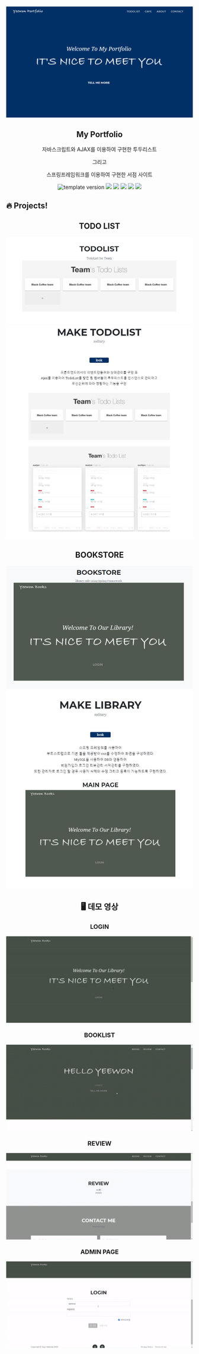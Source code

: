 <p align="middle" >
  <img src="./src/img/README_1.JPG"/>
</p>
<h2 align="middle">My Portfolio</h2>
<p align="middle">자바스크립트와 AJAX를 이용하여 구현한 투두리스트</p> 
<p align="middle"> 그리고</p>
<p align="middle">스프링프레임워크를 이용하여 구현한 서점 사이트</p>
<p align="middle">
  <img src="https://img.shields.io/badge/version-1.0.0-blue?style=flat-square" alt="template version"/>
  <img src="https://img.shields.io/badge/language-html-red.svg?style=flat-square"/>
  <img src="https://img.shields.io/badge/language-css-blue.svg?style=flat-square"/>
  <img src="https://img.shields.io/badge/language-js-yellow.svg?style=flat-square"/>
  <img src="https://img.shields.io/badge/language-spring-orange?style=flat-square"/>
  <a href="https://github.com/next-step/js-todo-list-step2/blob/main/LICENSE" target="_blank">
    <img src="https://img.shields.io/github/license/next-step/js-todo-list-step2.svg?style=flat-square&label=license&color=08CE5D"/>
  </a>
</p>

## 🔥 Projects!

<p align="middle">
  <h2 align="middle">TODO LIST</h2>
  <img src="./src/img/README_TODO.JPG">
  <img src="./src/img/README_TODODETAIL.JPG">
</p>

<p align="middle">
  <h2 align="middle">BOOKSTORE</h2>
  <div align="middle">
    <img src="./src/img/README_BOOK.JPG">
    <img src="./src/img/README_BOOKDETAIL.JPG">
  </div>
</p>

<div align="middle">
  <h2 align="middle">🖥️ 데모 영상</h2>
    <h3>LOGIN</h3>
    <img src="./src/img/login.gif" align="middle">
    <h3>BOOKLIST</h3>
    <img src="./src/img/booklist.gif" align="middle">
    <h3>REVIEW</h3>
    <img src="./src/img/writeReview.gif" align="middle">
    <h3>ADMIN PAGE</h3>
    <img src="./src/img/adminPage.gif" align="middle">
</div>
</p>

<br/>
